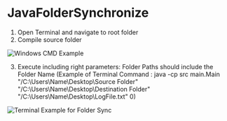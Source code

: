 # JavaFolderSynchronize

1. Open Terminal and navigate to root folder
2. Compile source folder

![Windows CMD Example](https://github.com/sto-yan06/JavaFolderSynchronize/assets/116439554/fcbfa471-a642-4c92-888d-51c7295ef899)

3.  Execute including right parameters:
Folder Paths should include the Folder Name (Example of Terminal Command : java -cp src main.Main "/C:\Users\Name\Desktop\Source Folder" "/C:\Users\Name\Desktop\Destination Folder" "/C:\Users\Name\Desktop\LogFile.txt" 0)

![Terminal Example for Folder Sync](https://github.com/sto-yan06/JavaFolderSynchronize/assets/116439554/0ab6f8ad-1f28-43ed-80a6-ee7e5e38a202)
